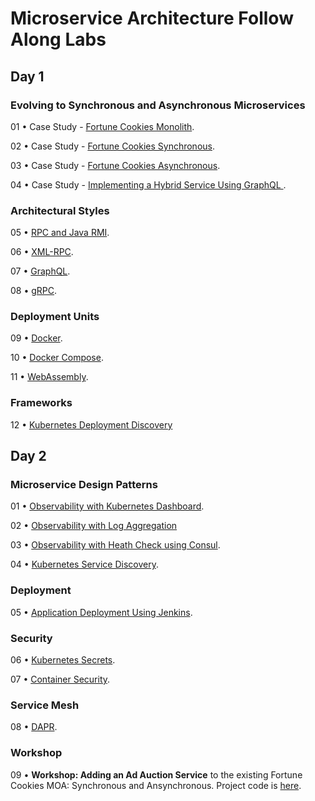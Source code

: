 # Microservice Architecture Follow Along Labs

## Day 1

### Evolving to Synchronous and Asynchronous Microservices

01 • Case Study - [Fortune Cookies Monolith](https://github.com/reselbob/fortune-cookies/tree/master/monolith).

02 • Case Study - [Fortune Cookies Synchronous](https://github.com/reselbob/fortune-cookies/tree/master/microservice-sync).

03 • Case Study - [Fortune Cookies Asynchronous](https://github.com/reselbob/fortune-cookies/tree/master/microservice-async).

04 • Case Study - [Implementing a Hybrid Service Using GraphQL
](Ihttps://github.com/reselbob/seat-saver).

### Architectural Styles

05 • [RPC and Java RMI](https://katacoda.com/reselbob/scenarios/understanding-java-rmi).

06 • [XML-RPC](https://katacoda.com/programmableweb/scenarios/working-with-xml-rpc).

07 • [GraphQL](https://github.com/reselbob/seat-saver).

08 • [gRPC](https://katacoda.com/programmableweb/scenarios/understanding-a-grpc-api).

### Deployment Units

09 • [Docker](https://github.com/reselbob/wisesayings).

10 • [Docker Compose](https://github.com/reselbob/dockerdemos/tree/master/foodcourt).

11 • [WebAssembly](https://github.com/reselbob/innosoft-vmware-05182020/blob/master/webassembly/basic.html).

### Frameworks

12 • [Kubernetes Deployment Discovery](https://github.com/reselbob/k8sdemos/tree/master/deployment-discovery-red-green)


## Day 2

### Microservice Design Patterns

01 • [Observability with Kubernetes Dashboard](https://github.com/reselbob/innosoft-vmware-10202019/tree/master/k8s-dashboard).

02 • [Observability with Log Aggregation](https://github.com/reselbob/dockerdemos/tree/master/travelagent)

03 • [Observability with Heath Check using Consul](https://github.com/reselbob/innosoft-vmware-10202019/tree/master/consul).

04 • [Kubernetes Service Discovery](https://github.com/reselbob/innosoft/tree/master/microservices-architecture/04-service-discovery-k8s).

### Deployment

05 • [Application Deployment Using Jenkins](https://github.com/reselbob/fatjenkins).

### Security

06 • [Kubernetes Secrets](https://github.com/reselbob/innosoft/blob/master/microservices-architecture/supplemental/labs/02-kubernetes-secrets/README.md).

07 • [Container Security](https://github.com/reselbob/dockerdemos/tree/master/security-blankets).

### Service Mesh

08 • [DAPR](https://katacoda.com/reselbob/scenarios/using-dapr).

### Workshop

09 • **Workshop: Adding an Ad Auction Service** to the existing Fortune Cookies MOA: Synchronous and Ansynchronous. Project code is [here](https://github.com/reselbob/fortune-cookies).
